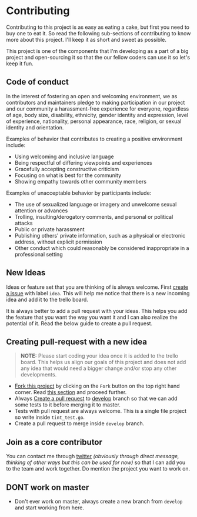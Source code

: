 # Contributing

Contributing to this project is as easy as eating a cake, but first you need to buy one to eat it. So read the following sub-sections of contributing to know more about this project. I'll keep it as short and sweet as possible.

This project is one of the components that I'm developing as a part of a big project and open-sourcing it so that the our fellow coders can use it so let's keep it fun.

## Code of conduct

In the interest of fostering an open and welcoming environment, we as contributors and maintainers pledge to making participation in our project and our community a harassment-free experience for everyone, regardless of age, body size, disability, ethnicity, gender identity and expression, level of experience, nationality, personal appearance, race, religion, or sexual identity and orientation.



Examples of behavior that contributes to creating a positive environment
include:

* Using welcoming and inclusive language
* Being respectful of differing viewpoints and experiences
* Gracefully accepting constructive criticism
* Focusing on what is best for the community
* Showing empathy towards other community members

Examples of unacceptable behavior by participants include:

* The use of sexualized language or imagery and unwelcome sexual attention or
advances
* Trolling, insulting/derogatory comments, and personal or political attacks
* Public or private harassment
* Publishing others' private information, such as a physical or electronic
  address, without explicit permission
* Other conduct which could reasonably be considered inappropriate in a
  professional setting


## New Ideas

Ideas or feature set that you are thinking of is always welcome. First [create a issue](https://github.com/printzero/tint/issues/new) with label `idea`. This will help me notice that there is a new incoming idea and add it to the trello board.

It is always better to add a pull request with your ideas. This helps you add the feature that you want the way you want it and I can also realize the potential of it. Read the below guide to create a pull request.

## Creating pull-request with a new idea

> **NOTE:** Please start coding your idea once it is added to the trello board. This helps us align our goals of this project and does not add any idea that would need a bigger change and/or stop any other developments.

* [Fork this project](https://github.com/printzero/tint) by clicking on the `Fork` button on the top right hand corner. Read [this section](https://github.com/printzero/tint/blob/master/CONTIBUTING.md#dont-work-on-master) and proceed further.
* Always [Create a pull request](https://github.com/printzero/tint/compare) to [develop](https://github.com/printzero/tint/tree/develop) branch so that we can add some tests to it before merging it to master.
* Tests with pull request are always welcome. This is a single file project so write inside `tint_test.go`.
* Create a pull request to merge inside `develop` branch.

## Join as a core contributor

You can contact me through [twitter](https://twitter.com/ashish_shekar) _(obviously through direct message, thinking of other ways but this can be used for now)_ so that I can add you to the team and work together. Do mention the project you want to work on.

## DONT work on master

* Don't ever work on master, always create a new branch from `develop` and start working from here.
